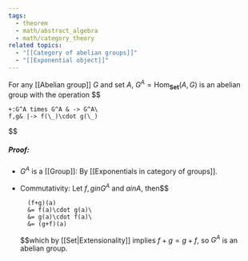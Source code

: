 ```yaml
---
tags:
  - theorem
  - math/abstract_algebra
  - math/category_theory
related topics:
  - "[[Category of abelian groups]]"
  - "[[Exponential object]]"
---
```

For any [[Abelian group]] $G$ and set $A$, $G^A = \text{Hom}_\mathbf{Set}(A, G)$ is an abelian group with the operation $$

	+:G^A times G^A & -> G^A\
	f,g& |-> f(\_)\cdot g(\_)

$$
##### Proof:
- $G^A$ is a [[Group]]:
	By [[Exponentials in category of groups]].
- Commutativity:
	Let $f,g in G^A$ and $a in A$, then$$
	
		(f+g)(a)
		&= f(a)\cdot g(a)\
		&= g(a)\cdot f(a)\
		&= (g+f)(a)
	
	$$which by [[Set|Extensionality]] implies $f+g=g+f$, so $G^A$ is an abelian group.